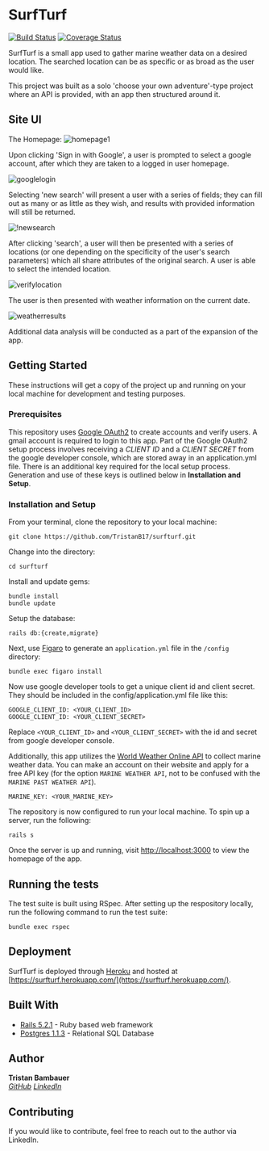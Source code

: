 # SurfTurf

[![Build Status](https://travis-ci.com/colinwarmstrong/whereto.svg?branch=master)](https://travis-ci.com/TristanB17/surfturf)
[![Coverage Status](https://coveralls.io/repos/github/TristanB17/surfturf/badge.svg?branch=add_coveralls)](https://coveralls.io/github/TristanB17/surfturf?branch=add_coveralls)

SurfTurf is a small app used to gather marine weather data on a desired location. The searched location can be as specific or as broad as the user would like. 

This project was built as a solo 'choose your own adventure'-type project where an API is provided, with an app then structured around it.

## Site UI

The Homepage:
![homepage1](https://i.imgur.com/QF2tugw.png)


Upon clicking 'Sign in with Google', a user is prompted to select a google account, after which they are taken to a logged in user homepage.


![googlelogin](https://i.imgur.com/pCckExN.png)

Selecting 'new search' will present a user with a series of fields; they can fill out as many or as little as they wish, and results with provided information will still be returned.


![!newsearch](https://i.imgur.com/GTqFb0g.png)

After clicking 'search', a user will then be presented with a series of locations (or one depending on the specificity of the user's search parameters) which all share attributes of the original search. A user is able to select the intended location.


![verifylocation](https://i.imgur.com/31Moi5l.png)

The user is then presented with weather information on the current date.


![weatherresults](https://i.imgur.com/RGhkNrl.png)

Additional data analysis will be conducted as a part of the expansion of the app.


## Getting Started

These instructions will get a copy of the project up and running on your local machine for development and testing purposes.

### Prerequisites

This repository uses [Google OAuth2](https://support.google.com/googleapi/answer/6158849?hl=en) to create accounts and verify users.  A gmail account is required to login to this app. Part of the Google OAuth2 setup process involves receiving a *CLIENT ID* and a *CLIENT SECRET* from the google developer console, which are stored away in an application.yml file. There is an additional key required for the local setup process. Generation and use of these keys is outlined below in __Installation and Setup__.

### Installation and Setup

From your terminal, clone the repository to your local machine:

```
git clone https://github.com/TristanB17/surfturf.git
```

Change into the directory:

```
cd surfturf
```

Install and update gems:

```
bundle install
bundle update
```

Setup the database:

```
rails db:{create,migrate}
```

Next, use [Figaro](https://github.com/laserlemon/figaro) to generate an `application.yml` file in the `/config` directory:

```
bundle exec figaro install
```

Now use google developer tools to get a unique client id and client secret. They should be included in the config/application.yml file like this:

```
GOOGLE_CLIENT_ID: <YOUR_CLIENT_ID>
GOOGLE_CLIENT_ID: <YOUR_CLIENT_SECRET>
```

Replace `<YOUR_CLIENT_ID>` and `<YOUR_CLIENT_SECRET>` with the id and secret from google developer console.

Additionally, this app utilizes the [World Weather Online API](https://www.worldweatheronline.com/developer/api/docs/marine-weather-api.aspx) to collect marine weather data. You can make an account on their website and apply for a free API key (for the option `MARINE WEATHER API`, not to be confused with the `MARINE PAST WEATHER API`).

```
MARINE_KEY: <YOUR_MARINE_KEY>
```

The repository is now configured to run your local machine.  To spin up a server, run the following:

```
rails s
```

Once the server is up and running, visit [http://localhost:3000](http://localhost:3000) to view the homepage of the app.


## Running the tests

The test suite is built using RSpec.  After setting up the respository locally, run the following command to run the test suite:
```
bundle exec rspec
```
    
## Deployment

SurfTurf is deployed through [Heroku](https://www.heroku.com/) and hosted at [https://surfturf.herokuapp.com/](https://surfturf.herokuapp.com/).

## Built With

* [Rails 5.2.1](https://rubyonrails.org/) - Ruby based web framework
* [Postgres 1.1.3](https://www.postgresql.org/) - Relational SQL Database

## Author

**Tristan Bambauer**  
 	*[GitHub](https://github.com/TristanB17)*
 	*[LinkedIn](https://www.linkedin.com/in/tristan-bambauer/)*

## Contributing

If you would like to contribute, feel free to reach out to the author via LinkedIn.
